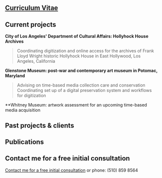 ## [Curriculum Vitae](https://laurensorensen.github.io/CV_website.pdf)

## Current projects
**City of Los Angeles' Department of Cultural Affairs: Hollyhock House Archives**
> Coordinating digitization and online access for the archives of Frank Lloyd Wright historic Hollyhock House in East Hollywood, Los
> Angeles, California

**Glenstone Museum: post-war and contemporary art museum in Potomac, Maryland**
> Advising on time-based media collection care and conservation
> Coordinating set up of a digital preservation system and workflows for digitization

**Whitney Museum: artwork assessment for an upcoming time-based media acquisition

## Past projects & clients

## Publications

## Contact me for a free initial consultation
[Contact me for a free initial consultation](emailto:"lauren[dot]sorensen[at]gmail[dot]com]") or phone: (510) 859 8564

